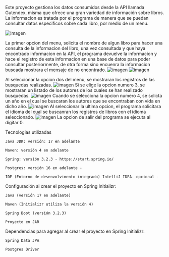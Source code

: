 Este proyecto gestiona los datos consumidos desde la API llamada Gutendex, misma que ofrece una gran variedad de información sobre libros.
La informacion es tratada por el programa de manera que se puedan consultar datos especificos sobre cada libro, por medio de un menu.

![imagen](https://github.com/user-attachments/assets/bd7057c6-ecb1-4f02-b0b7-019c967de700)

La primer opcion del menu, solicita el nombre de algun libro para hacer una consulta de la informacion del libro, una vez consultada y que haya encontrado informacion en la API, el programa devuelve la informacion y hace el registro de esta informacion en una base de datos para poder consultar posteriormente, de otra forma sino encuenra la informacion buscada mostrara el mensaje de no encontrado.
![imagen](https://github.com/user-attachments/assets/0ae26447-946b-40a2-b27d-1fc0e2ae01bb)
![imagen](https://github.com/user-attachments/assets/9084db81-1d64-40de-b6a8-1a472e534676)

Al seleccionar la opcion dos del menu, se mostraran los registros de las busquedas realizadas.
![imagen](https://github.com/user-attachments/assets/c98eb92b-b9cb-4e8b-b62f-48e941d344cb)
Si se elige la opcion numero 3, se mostraran un listado de los autores de los cuales se han realizado busquedas.
![imagen](https://github.com/user-attachments/assets/d1ba3cab-6142-4843-8874-4e76898f1ed7)
Cuando se selecciona la opcion numero 4, se solicta un año en el cual se buscaran los autores que se encontraban con vida en dicho año.
![imagen](https://github.com/user-attachments/assets/6ceef2ea-6c8d-496c-bfd5-87ac4729922d)
Al seleccionar la ultima opcion, el programa solicitara el idioma del cual se buscanran los registros de libros con el idioma seleccionado.
![imagen](https://github.com/user-attachments/assets/85aa652f-3b13-476d-b382-0ad87e2ec9c6)
La opcion de salir del programa se ejecuta al digitar 0.

Tecnologias utilizadas

    Java JDK: versión: 17 en adelante

    Maven: versión 4 en adelante

    Spring: versión 3.2.3 - https://start.spring.io/

    Postgres: versión 16 en adelante -

    IDE (Entorno de desenvolvimento integrado) IntelliJ IDEA- opcional -

Configuración al crear el proyecto en Spring Initializr:

    Java (versión 17 en adelante)

    Maven (Initializr utiliza la versión 4)

    Spring Boot (versión 3.2.3)

    Proyecto en JAR

Dependencias para agregar al crear el proyecto en Spring Initializr:

    Spring Data JPA

    Postgres Driver








